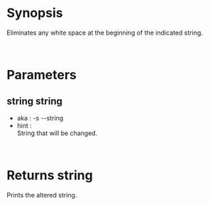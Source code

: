 # Synopsis

Eliminates any white space at the beginning of the indicated string.



&nbsp;

# Parameters

## string string

- aka       : -s --string
- hint      :  
  String that will be changed.

&nbsp;



# Returns string

Prints the altered string.